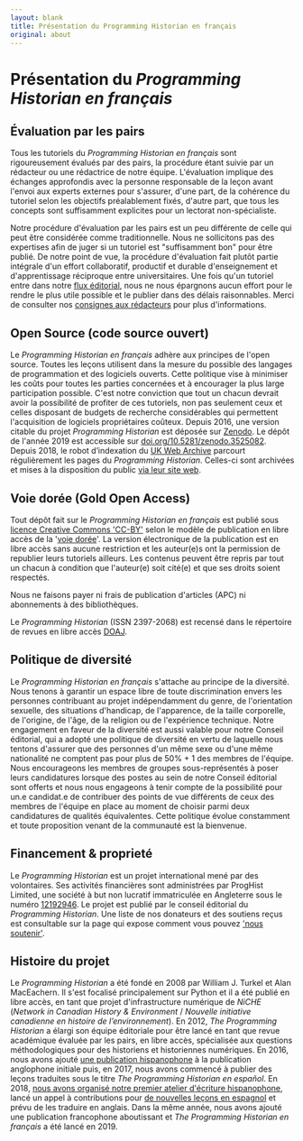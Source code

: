 ```yaml
---
layout: blank
title: Présentation du Programming Historian en français
original: about
---
```


# Présentation du _Programming Historian en français_


## Évaluation par les pairs
Tous les tutoriels du _Programming Historian en français_ sont rigoureusement évalués par des pairs, la procédure étant suivie par un rédacteur ou une rédactrice de notre équipe. L'évaluation implique des échanges approfondis avec la personne responsable de la leçon avant l'envoi aux experts externes pour s'assurer, d'une part, de la cohérence du tutoriel selon les objectifs préalablement fixés, d'autre part, que tous les concepts sont suffisamment explicites pour un lectorat non-spécialiste.

Notre procédure d'évaluation par les pairs est un peu différente de celle qui peut être considérée comme traditionnelle. Nous ne sollicitons pas des expertises afin de juger si un tutoriel est "suffisamment bon" pour être publié. De notre point de vue, la procédure d'évaluation fait plutôt partie intégrale d'un effort collaboratif, productif et durable d'enseignement et d'apprentissage réciproque entre universitaires. Une fois qu'un tutoriel entre dans notre [flux éditorial]({{site.baseurl}}/fr/consignes-auteurs), nous ne nous épargnons aucun effort pour le rendre le plus utile possible et le publier dans des délais raisonnables. Merci de consulter nos [consignes aux rédacteurs]({{site.baseurl}}/fr/consignes-redacteurs) pour plus d'informations.


## Open Source (code source ouvert)
Le _Programming Historian en français_ adhère aux principes de l'open source. Toutes les leçons utilisent dans la mesure du possible des langages de programmation et des logiciels ouverts. Cette politique vise à minimiser les coûts pour toutes les parties concernées et à encourager la plus large participation possible. C'est notre conviction que tout un chacun devrait avoir la possibilité de profiter de ces tutoriels, non pas seulement ceux et celles disposant de budgets de recherche considérables qui permettent l'acquisition de logiciels propriétaires coûteux. Depuis 2016, une version citable du projet _Programming Historian_ est déposée sur [Zenodo](https://zenodo.org/). Le dépôt de l'année 2019 est accessible sur [doi.org/10.5281/zenodo.3525082](https://doi.org/10.5281/zenodo.3525082). Depuis 2018, le robot d’indexation du [UK Web Archive](https://www.webarchive.org.uk/) parcourt régulièrement les pages du _Programming Historian_. Celles-ci sont archivées et mises à la disposition du public [via leur site web](https://www.webarchive.org.uk/wayback/en/archive/*/http://programminghistorian.org/).


## Voie dorée (Gold Open Access)
Tout dépôt fait sur le _Programming Historian en français_ est publié sous [licence Creative Commons 'CC-BY'](https://creativecommons.org/licenses/by/4.0/deed.fr) selon le modèle de publication en libre accès de la '[voie dorée](https://fr.wikipedia.org/wiki/Libre_acc%C3%A8s_(%C3%A9dition_scientifique))'. La version électronique de la publication est en libre accès sans aucune restriction et les auteur(e)s ont la permission de republier leurs tutoriels ailleurs. Les contenus peuvent être repris par tout un chacun à condition que l'auteur(e) soit cité(e) et que ses droits soient respectés.

Nous ne faisons payer ni frais de publication d'articles (APC) ni abonnements à des bibliothèques.

Le _Programming Historian_ (ISSN 2397-2068) est recensé dans le répertoire de revues en libre accès [DOAJ](https://doaj.org/toc/2397-2068).

## Politique de diversité

Le _Programming Historian en français_ s'attache au principe de la diversité. Nous tenons à garantir un espace libre de toute discrimination envers les personnes contribuant au projet indépendamment du genre, de l'orientation sexuelle, des situations d'handicap, de l'apparence, de la taille corporelle, de l'origine, de l'âge, de la religion ou de l'expérience technique. Notre engagement en faveur de la diversité est aussi valable pour notre Conseil éditorial, qui a adopté une politique de diversité en vertu de laquelle nous tentons d'assurer que des personnes d'un même sexe ou d'une même nationalité ne comptent pas pour plus de 50% + 1 des membres de l'équipe. Nous encourageons les membres de groupes sous-représentés à poser leurs candidatures lorsque des postes au sein de notre Conseil éditorial sont offerts et nous nous engageons à tenir compte de la possibilité pour un.e candidat.e de contribuer des points de vue différents de ceux des membres de l'équipe en place au moment de choisir parmi deux candidatures de qualités équivalentes. Cette politique évolue constamment et toute proposition venant de la communauté est la bienvenue.

## Financement & proprieté

Le _Programming Historian_ est un projet international mené par des volontaires. Ses activités financières sont administrées par ProgHist Limited, une société à but non lucratif immatriculée en Angleterre sous le numéro [12192946](https://beta.companieshouse.gov.uk/company/12192946). Le projet est publié par le conseil éditorial du _Programming Historian_.
Une liste de nos donateurs et des soutiens reçus est consultable sur la page qui expose comment vous pouvez ['nous soutenir']({{site.baseurl}}/fr/nous-soutenir).

## Histoire du projet

Le *Programming Historian* a été fondé en 2008 par William J. Turkel et Alan MacEachern. Il s'est focalisé principalement sur Python et il a été publié en libre accès, en tant que projet d'infrastructure numérique de *NiCHE* (*Network in Canadian History & Environment* / *Nouvelle initiative canadienne en histoire de l’environnement*). En 2012, *The Programming Historian* a élargi son équipe éditoriale pour être lancé en tant que revue académique évaluée par les pairs, en libre accès, spécialisée aux questions méthodologiques pour des historiens et historiennes numériques. En 2016, nous avons ajouté [une publication hispanophone](https://github.com/programminghistorian/jekyll/wiki/Additional-Language-Sub-Teams-Policy) à la publication anglophone initiale puis, en 2017, nous avons commencé à publier des leçons traduites sous le titre *The Programming Historian en español*. En 2018, [nous avons organisé notre premier atelier d'écriture hispanophone](/posts/bogota-workshop-report), lancé un appel à contributions pour [de nouvelles leçons en espagnol](/posts/convocatoria-de-tutoriales) et prévu de les traduire en anglais. Dans la même année, nous avons ajouté une publication francophone aboutissant et *The Programming Historian en français* a été lancé en 2019.
